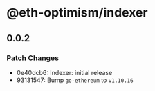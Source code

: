 # @eth-optimism/indexer

## 0.0.2
### Patch Changes

- 0e40dcb6: Indexer: initial release
- 93131547: Bump `go-ethereum` to `v1.10.16`

